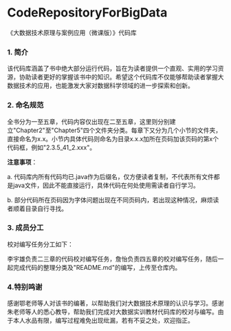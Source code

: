# CodeRepositoryForBigData
《大数据技术原理与案例应用（微课版）》代码库

### 1. 简介
该代码库涵盖了书中绝大部分运行代码，旨在为读者提供一个直观、实用的学习资源，协助读者更好的掌握该书中的知识。希望这个代码库不仅能够帮助读者掌握大数据技术的应用，也能激发大家对数据科学领域的进一步探索和创新。

### 2. 命名规范
全书分为一至五章，代码内容仅出现在二至五章，这里则分别建立"Chapter2"至"Chapter5"四个文件夹分类。每章下又分为几个小节的文件夹，直接命名为x.x。小节内具体代码则命名为目录x.x.x加所在页码加该页码的第x个代码框，例如"2.3.5_41_2.xxx"。

**注意事项**：

a. 代码库内所有代码均已.java作为后缀名，仅方便读者复制，不代表所有文件都是java文件，因此不能直接运行，具体代码在何处使用需读者自行学习。

b. 部分代码所在页码因为字体问题出现在不同页码内，若出现这种情况，麻烦读者顺着目录自行寻找。

### 3. 成员分工
校对编写任务分工如下：

李宇雄负责二三章的代码校对编写任务，詹怡负责四五章的校对编写任务，随后一起完成代码的整理分类及"README.md"的编写，上传至仓库内。

### 4.特别鸣谢
感谢鄂老师等人对该书的编著，以帮助我们对大数据技术原理的认识与学习。感谢朱老师等人的悉心教导，帮助我们完成对大数据实训教材代码库的校对与编写。由于本人水品有限，编写过程难免出现纰漏，若有不妥之处，欢迎指正。